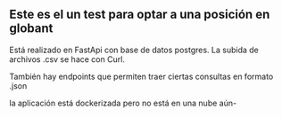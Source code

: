 ## Este es el un test para optar a una posición en globant

Está realizado en FastApi con base de datos postgres.
La subida de archivos .csv se hace con Curl.

También hay endpoints que permiten traer ciertas consultas en formato .json

la aplicación está dockerizada pero no está en una nube aún-
